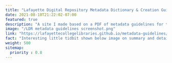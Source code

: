 ```yaml
---
title: "Lafayette Digital Repository Metadata Dictionary & Creation Guidelines"
date: 2021-08-10T21:22:02-07:00
featured: true
description: "A site I made based on a PDF of metadata guidelines for the Lafayette Digital Repository."
image: "/LDR metadata guidelines screenshot.png"
link: "https://lafayettecollegelibraries.github.io/metadata-guidelines/"
fact: "Interesting little tidbit shown below image on summary and detail page"
weight: 500
sitemap:
  priority : 0.8
---
```


